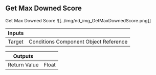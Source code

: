 ## Get Max Downed Score
Get Max Downed Score
![[../img/nd_img_GetMaxDownedScore.png]]

|Inputs||
|--|--|
| Target | Conditions Component Object Reference |

|Outputs||
|--|--|
| Return Value | Float |
